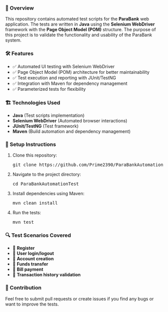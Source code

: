 <h3>📌 Overview</h3>
<p>This repository contains automated test scripts for the <strong>ParaBank</strong> web application. The tests are written in <strong>Java</strong> using the <strong>Selenium WebDriver</strong> framework with the <strong>Page Object Model (POM)</strong> structure. The purpose of this project is to validate the functionality and usability of the ParaBank system.</p>

<h3>🛠 Features</h3>
<ul>
    <li>✅ Automated UI testing with Selenium WebDriver</li>
    <li>✅ Page Object Model (POM) architecture for better maintainability</li>
    <li>✅ Test execution and reporting with JUnit/TestNG</li>
    <li>✅ Integration with Maven for dependency management</li>
    <li>✅ Parameterized tests for flexibility</li>
</ul>

<h3>🏗 Technologies Used</h3>
<ul>
    <li><strong>Java</strong> (Test scripts implementation)</li>
    <li><strong>Selenium WebDriver</strong> (Automated browser interactions)</li>
    <li><strong>JUnit/TestNG</strong> (Test framework)</li>
    <li><strong>Maven</strong> (Build automation and dependency management)</li>
</ul>

<h3>🚀 Setup Instructions</h3>
<ol>
    <li>Clone this repository:
        <pre>git clone https://github.com/Prime2390/ParaBankAutomationTest.git</pre>
    </li>
    <li>Navigate to the project directory:
        <pre>cd ParaBankAutomationTest
</pre>
    </li>
    <li>Install dependencies using Maven:
        <pre>mvn clean install</pre>
    </li>
    <li>Run the tests:
        <pre>mvn test</pre>
    </li>
</ol>

<h3>🔍 Test Scenarios Covered</h3>
<ul>
    <li>📌 <strong>Register</strong></li>
    <li>📌 <strong>User login/logout</strong></li>
    <li>📌 <strong>Account creation</strong></li>
    <li>📌 <strong>Funds transfer</strong></li>
    <li>📌 <strong>Bill payment</strong></li>
    <li>📌 <strong>Transaction history validation</strong></li>
</ul>

<h3>🤝 Contribution</h3>
<p>Feel free to submit pull requests or create issues if you find any bugs or want to improve the tests.</p>
